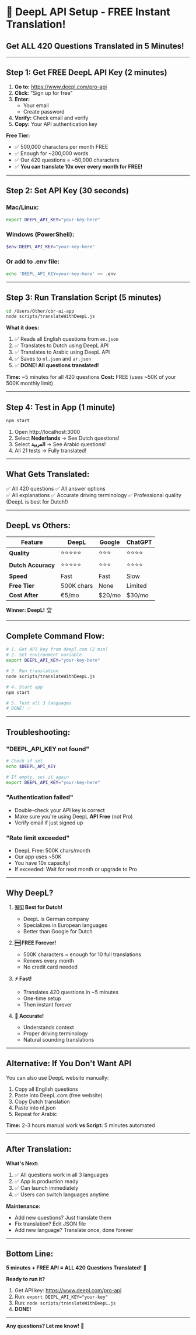 # 🚀 DeepL API Setup - FREE Instant Translation!

## **Get ALL 420 Questions Translated in 5 Minutes!**

---

## **Step 1: Get FREE DeepL API Key** (2 minutes)

1. **Go to:** https://www.deepl.com/pro-api
2. **Click:** "Sign up for free"
3. **Enter:**
   - Your email
   - Create password
4. **Verify:** Check email and verify
5. **Copy:** Your API authentication key

**Free Tier:**
- ✅ 500,000 characters per month FREE
- ✅ Enough for ~200,000 words
- ✅ Our 420 questions = ~50,000 characters
- ✅ **You can translate 10x over every month for FREE!**

---

## **Step 2: Set API Key** (30 seconds)

### **Mac/Linux:**
```bash
export DEEPL_API_KEY="your-key-here"
```

### **Windows (PowerShell):**
```powershell
$env:DEEPL_API_KEY="your-key-here"
```

### **Or add to .env file:**
```bash
echo 'DEEPL_API_KEY=your-key-here' >> .env
```

---

## **Step 3: Run Translation Script** (5 minutes)

```bash
cd /Users/Other/cbr-ai-app
node scripts/translateWithDeepL.js
```

**What it does:**
1. ✅ Reads all English questions from `en.json`
2. ✅ Translates to Dutch using DeepL API
3. ✅ Translates to Arabic using DeepL API
4. ✅ Saves to `nl.json` and `ar.json`
5. ✅ **DONE! All questions translated!**

**Time:** ~5 minutes for all 420 questions
**Cost:** FREE (uses ~50K of your 500K monthly limit)

---

## **Step 4: Test in App** (1 minute)

```bash
npm start
```

1. Open http://localhost:3000
2. Select **Nederlands** → See Dutch questions!
3. Select **العربية** → See Arabic questions!
4. All 21 tests → Fully translated!

---

## **What Gets Translated:**

✅ All 420 questions
✅ All answer options  
✅ All explanations
✅ Accurate driving terminology
✅ Professional quality (DeepL is best for Dutch!)

---

## **DeepL vs Others:**

| Feature | DeepL | Google | ChatGPT |
|---------|-------|--------|---------|
| **Quality** | ⭐⭐⭐⭐⭐ | ⭐⭐⭐ | ⭐⭐⭐⭐ |
| **Dutch Accuracy** | ⭐⭐⭐⭐⭐ | ⭐⭐⭐ | ⭐⭐⭐⭐ |
| **Speed** | Fast | Fast | Slow |
| **Free Tier** | 500K chars | None | Limited |
| **Cost After** | €5/mo | $20/mo | $30/mo |

**Winner: DeepL!** 🏆

---

## **Complete Command Flow:**

```bash
# 1. Get API key from deepl.com (2 min)
# 2. Set environment variable
export DEEPL_API_KEY="your-key-here"

# 3. Run translation
node scripts/translateWithDeepL.js

# 4. Start app
npm start

# 5. Test all 3 languages
# DONE! ✅
```

---

## **Troubleshooting:**

### **"DEEPL_API_KEY not found"**
```bash
# Check if set
echo $DEEPL_API_KEY

# If empty, set it again
export DEEPL_API_KEY="your-key-here"
```

### **"Authentication failed"**
- Double-check your API key is correct
- Make sure you're using DeepL **API Free** (not Pro)
- Verify email if just signed up

### **"Rate limit exceeded"**
- DeepL Free: 500K chars/month
- Our app uses ~50K
- You have 10x capacity!
- If exceeded: Wait for next month or upgrade to Pro

---

## **Why DeepL?**

1. **🇳🇱 Best for Dutch!**
   - DeepL is German company
   - Specializes in European languages
   - Better than Google for Dutch

2. **🆓 FREE Forever!**
   - 500K characters = enough for 10 full translations
   - Renews every month
   - No credit card needed

3. **⚡ Fast!**
   - Translates 420 questions in ~5 minutes
   - One-time setup
   - Then instant forever

4. **🎯 Accurate!**
   - Understands context
   - Proper driving terminology
   - Natural sounding translations

---

## **Alternative: If You Don't Want API**

You can also use DeepL website manually:
1. Copy all English questions
2. Paste into DeepL.com (free website)
3. Copy Dutch translation
4. Paste into nl.json
5. Repeat for Arabic

**Time:** 2-3 hours manual work
**vs Script:** 5 minutes automated

---

## **After Translation:**

**What's Next:**
1. ✅ All questions work in all 3 languages
2. ✅ App is production ready
3. ✅ Can launch immediately
4. ✅ Users can switch languages anytime

**Maintenance:**
- Add new questions? Just translate them
- Fix translation? Edit JSON file
- Add new language? Translate once, done forever

---

## **Bottom Line:**

**5 minutes + FREE API = ALL 420 Questions Translated!** 🎉

**Ready to run it?**
1. Get API key: https://www.deepl.com/pro-api
2. Run: `export DEEPL_API_KEY="your-key"`
3. Run: `node scripts/translateWithDeepL.js`
4. **DONE!**

---

**Any questions? Let me know!** 🚀

